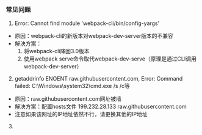 ### 常见问题
1. Error: Cannot find module 'webpack-cli/bin/config-yargs'
  - 原因：webpack-cli的新版本对webpack-dev-server版本的不兼容
  - 解決方案：
    1. 将webpack-cli降回3.0版本
    2. 使用webpack serve命令取代webpack-dev-serve（原理是通过CLI调用webpack-dev-server）

2. getaddrinfo ENOENT raw.githubusercontent.com, Error: Command failed: C:\Windows\system32\cmd.exe /s /c等
  - 原因：raw.githubusercontent.com网址被墙
  - 解决方案：配置hosts文件 199.232.28.133 raw.githubusercontent.com
  - 注意如果该网址的IP地址依然不行，请更换其他的IP地址

3. 